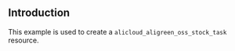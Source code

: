 ## Introduction

This example is used to create a `alicloud_aligreen_oss_stock_task` resource.

<!-- BEGIN_TF_DOCS -->

<!-- END_TF_DOCS -->
